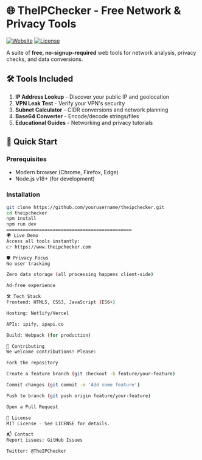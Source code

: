 # 🌐 TheIPChecker - Free Network & Privacy Tools

[![Website](https://img.shields.io/badge/Visit-Website-blue?style=for-the-badge&logo=google-chrome)](https://www.theipchecker.com)
[![License](https://img.shields.io/badge/License-MIT-green?style=for-the-badge)](LICENSE)

A suite of **free, no-signup-required** web tools for network analysis, privacy checks, and data conversions.

## 🛠️ Tools Included

1. **IP Address Lookup** - Discover your public IP and geolocation
2. **VPN Leak Test** - Verify your VPN's security
3. **Subnet Calculator** - CIDR conversions and network planning
4. **Base64 Converter** - Encode/decode strings/files
5. **Educational Guides** - Networking and privacy tutorials

## 🚀 Quick Start

### Prerequisites
- Modern browser (Chrome, Firefox, Edge)
- Node.js v18+ (for development)

### Installation
```bash
git clone https://github.com/yourusername/theipchecker.git
cd theipchecker
npm install
npm run dev
==============================================
🌍 Live Demo
Access all tools instantly:
👉 https://www.theipchecker.com

🛡️ Privacy Focus
No user tracking

Zero data storage (all processing happens client-side)

Ad-free experience

🛠️ Tech Stack
Frontend: HTML5, CSS3, JavaScript (ES6+)

Hosting: Netlify/Vercel

APIs: ipify, ipapi.co

Build: Webpack (for production)

🤝 Contributing
We welcome contributions! Please:

Fork the repository

Create a feature branch (git checkout -b feature/your-feature)

Commit changes (git commit -m 'Add some feature')

Push to branch (git push origin feature/your-feature)

Open a Pull Request

📜 License
MIT License - See LICENSE for details.

📬 Contact
Report issues: GitHub Issues

Twitter: @TheIPChecker
